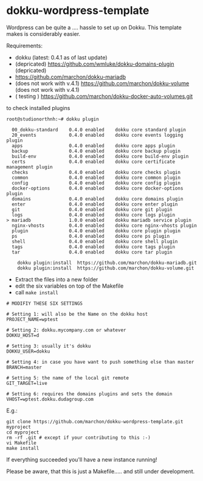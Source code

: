 dokku-wordpress-template
========================

Wordpress can be quite a .... hassle to set up on Dokku. This template makes is considerably easier.

Requirements:
- dokku (latest: 0.4.1 as of last update)
- (depricated) https://github.com/wmluke/dokku-domains-plugin (depricated) 
- https://github.com/marchon/dokku-mariadb
- (does not work with v.4.1) https://github.com/marchon/dokku-volume (does not work with v.4.1) 
- ( testing ) https://github.com/marchon/dokku-docker-auto-volumes.git


to check installed plugins 
```
root@studionorthnh:~# dokku plugin

  00_dokku-standard    0.4.0 enabled    dokku core standard plugin
  20_events            0.4.0 enabled    dokku core events logging plugin
  apps                 0.4.0 enabled    dokku core apps plugin
  backup               0.4.0 enabled    dokku core backup plugin
  build-env            0.4.0 enabled    dokku core build-env plugin
  certs                0.4.0 enabled    dokku core certificate management plugin
  checks               0.4.0 enabled    dokku core checks plugin
  common               0.4.0 enabled    dokku core common plugin
  config               0.4.0 enabled    dokku core config plugin
  docker-options       0.4.0 enabled    dokku core docker-options plugin
  domains              0.4.0 enabled    dokku core domains plugin
  enter                0.4.0 enabled    dokku core enter plugin
  git                  0.4.0 enabled    dokku core git plugin
  logs                 0.4.0 enabled    dokku core logs plugin
> mariadb              1.0.0 enabled    dokku mariadb service plugin
  nginx-vhosts         0.4.0 enabled    dokku core nginx-vhosts plugin
  plugin               0.4.0 enabled    dokku core plugin plugin
  ps                   0.4.0 enabled    dokku core ps plugin
  shell                0.4.0 enabled    dokku core shell plugin
  tags                 0.4.0 enabled    dokku core tags plugin
  tar                  0.4.0 enabled    dokku core tar plugin

```


```
    dokku plugin:install  https://github.com/marchon/dokku-mariadb.git
    dokku plugin:install  https://github.com/marchon/dokku-volume.git
```

- Extract the files into a new folder 
- edit the six variables on top of the Makefile 
- call ```make install```

```
# MODIFIY THESE SIX SETTINGS

# Setting 1: will also be the Name on the dokku host
PROJECT_NAME=wptest

# Setting 2: dokku.mycompany.com or whatever
DOKKU_HOST=d

# Setting 3: usually it's dokku
DOKKU_USER=dokku

# Setting 4: in case you have want to push something else than master
BRANCH=master

# Setting 5: the name of the local git remote
GIT_TARGET=live

# Setting 6: requires the domains plugins and sets the domain
VHOST=wptest.dokku.dudagroup.com
```


E.g.:
```
git clone https://github.com/marchon/dokku-wordpress-template.git myproject
cd myproject
rm -rf .git # except if your contributing to this :-)
vi Makefile
make install
```

If everything succeeded you'll have a new instance running!

Please be aware, that this is just a Makefile..... and still under development.
